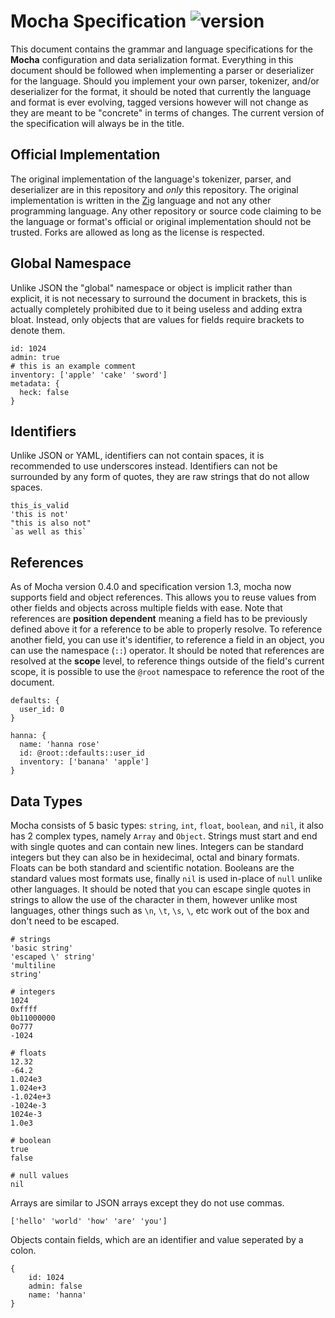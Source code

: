 Mocha Specification
![version](https://img.shields.io/badge/version-1.3-blue?style=flat-square)
================================================================================

This document contains the grammar and language specifications for the **Mocha**
configuration and data serialization format. Everything in this document should
be followed when implementing a parser or deserializer for the language. Should
you implement your own parser, tokenizer, and/or deserializer for the format, it
should be noted that currently the language and format is ever evolving, tagged
versions however will not change as they are meant to be "concrete" in terms of
changes. The current version of the specification will always be in the title.

## Official Implementation

The original implementation of the language's tokenizer, parser, and
deserializer are in this repository and *only* this repository. The original
implementation is written in the [Zig](https://ziglang.org) language and not any
other programming language. Any other repository or source code claiming to be
the language or format's official or original implementation should not be
trusted. Forks are allowed  as long as the license is respected.

## Global Namespace

Unlike JSON the "global" namespace or object is implicit rather than explicit,
it is not necessary to surround the document in brackets, this is actually
completely prohibited due to it being useless and adding extra bloat. Instead,
only objects that are values for fields require brackets to denote them.

```
id: 1024
admin: true
# this is an example comment
inventory: ['apple' 'cake' 'sword']
metadata: {
  heck: false
}
```

## Identifiers

Unlike JSON or YAML, identifiers can not contain spaces, it is recommended to
use underscores instead. Identifiers can not be surrounded by any form of
quotes, they are raw strings that do not allow spaces.

```
this_is_valid
'this is not'
"this is also not"
`as well as this`
```

## References

As of Mocha version 0.4.0 and specification version 1.3, mocha now supports
field and object references. This allows you to reuse values from other fields
and objects across multiple fields with ease. Note that references are
**position dependent** meaning a field has to be previously defined above it for
a reference to be able to properly resolve. To reference another field, you can
use it's identifier, to reference a field in an object, you can use the
namespace (`::`) operator. It should be noted that references are resolved at
the **scope** level, to reference things outside of the field's current scope,
it is possible to use the `@root` namespace to reference the root of the
document.

```
defaults: {
  user_id: 0
}

hanna: {
  name: 'hanna rose'
  id: @root::defaults::user_id
  inventory: ['banana' 'apple']
}
```

## Data Types

Mocha consists of 5 basic types: `string`, `int`, `float`, `boolean`, and `nil`,
it also has 2 complex types, namely `Array` and `Object`. Strings must start and
end with single quotes and can contain new lines. Integers can be standard
integers but they can also be in hexidecimal, octal and binary formats. Floats
can be both standard and scientific notation. Booleans are the standard values
most formats use, finally `nil` is used in-place of `null` unlike other
languages. It should be noted that you can escape single quotes in strings to
allow the use of the character in them, however unlike most languages, other
things such as `\n`, `\t`, `\s`, `\`, etc work out of the box and don't need to
be escaped.

```
# strings
'basic string'
'escaped \' string'
'multiline
string'

# integers
1024
0xffff
0b11000000
0o777
-1024

# floats
12.32
-64.2
1.024e3
1.024e+3
-1.024e+3
-1024e-3
1024e-3
1.0e3

# boolean
true
false

# null values
nil
```

Arrays are similar to JSON arrays except they do not use commas.

```
['hello' 'world' 'how' 'are' 'you']
```

Objects contain fields, which are an identifier and value seperated by a colon.

```
{
    id: 1024
    admin: false
    name: 'hanna'
}
```
